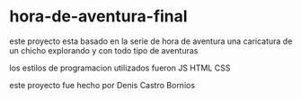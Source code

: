 # hora-de-aventura-final
este proyecto esta basado en la serie de hora de aventura una caricatura de un chicho explorando y con todo tipo de aventuras

los estilos de programacion utilizados fueron
JS
HTML
CSS

este proyecto fue hecho por Denis Castro Bornios 
